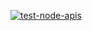 [![test-node-apis](https://github.com/Ossama1903/github-actions-practice/actions/workflows/test-node-apis.yml/badge.svg)](https://github.com/Ossama1903/github-actions-practice/actions/workflows/test-node-apis.yml)